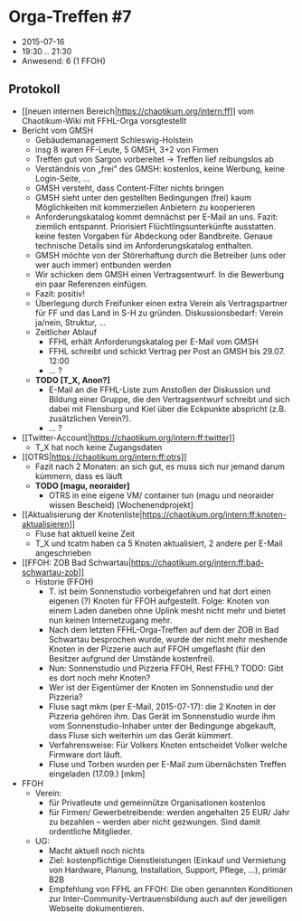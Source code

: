 # Orga-Treffen #7
* 2015-07-16
* 19:30 .. 21:30
* Anwesend: 6 (1 FFOH)

## Protokoll

* [[neuen internen Bereich|https://chaotikum.org/intern:ff]] vom Chaotikum-Wiki mit FFHL-Orga vorsgtestellt
* Bericht vom GMSH
  * Gebäudemanagement Schleswig-Holstein
  * insg 8 waren FF-Leute, 5 GMSH, 3+2 von Firmen
  * Treffen gut von Sargon vorbereitet → Treffen lief reibungslos ab
  * Verständnis von „frei“ des GMSH: kostenlos, keine Werbung, keine Login-Seite, ...
  * GMSH versteht, dass Content-Filter nichts bringen
  * GMSH sieht unter den gestellten Bedingungen (frei) kaum Möglichkeiten mit kommerziellen Anbietern zu kooperieren
  * Anforderungskatalog kommt demnächst per E-Mail an uns. Fazit: ziemlich entspannt. Priorisiert Flüchtlingsunterkünfte ausstatten. keine festen Vorgaben für Abdeckung oder Bandbreite. Genaue technische Details sind im Anforderungskatalog enthalten.
  * GMSH möchte von der Störerhaftung durch die Betreiber (uns oder wer auch immer) entbunden werden
  * Wir schicken dem GMSH einen Vertragsentwurf. In die Bewerbung ein paar Referenzen einfügen.
  * Fazit: positiv!
  * Überlegung durch Freifunker einen extra Verein als Vertragspartner für FF und das Land in S-H zu gründen. Diskussionsbedarf: Verein ja/nein, Struktur, ...
  * Zeitlicher Ablauf
    * FFHL erhält Anforderungskatalog per E-Mail vom GMSH
    * FFHL schreibt und schickt Vertrag per Post an GMSH bis 29.07. 12:00
    * ... ?
  * **TODO [T_X, Anon?]**
    * E-Mail an die FFHL-Liste zum Anstoßen der Diskussion und Bildung einer Gruppe, die den Vertragsentwurf schreibt und sich dabei mit Flensburg und Kiel über die Eckpunkte abspricht (z.B. zusätzlichen Verein?).
    * ... ?
* [[Twitter-Account|https://chaotikum.org/intern:ff:twitter]]
  * T_X hat noch keine Zugangsdaten
* [[OTRS|https://chaotikum.org/intern:ff:otrs]]
  * Fazit nach 2 Monaten: an sich gut, es muss sich nur jemand darum kümmern, dass es läuft
  * **TODO [magu, neoraider]**
    * OTRS in eine eigene VM/ container tun (magu und neoraider wissen Bescheid) [Wochenendprojekt]
* [[Aktualisierung der Knotenliste|https://chaotikum.org/intern:ff:knoten-aktualisieren]]
  * Fluse hat aktuell keine Zeit
  * T_X und tcatm haben ca 5 Knoten aktualisiert, 2 andere per E-Mail angeschrieben
* [[FFOH: ZOB Bad Schwartau|https://chaotikum.org/intern:ff:bad-schwartau-zob]]
  * Historie (FFOH)
    * T. ist beim Sonnenstudio vorbeigefahren und hat dort einen eigenen (?) Knoten für FFOH aufgestellt. Folge: Knoten von einem Laden daneben ohne Uplink mesht nicht mehr und bietet nun keinen Internetzugang mehr.
    * Nach dem letzten FFHL-Orga-Treffen auf dem der ZOB in Bad Schwartau besprochen wurde, wurde der nicht mehr meshende Knoten in der Pizzerie auch auf FFOH umgeflasht (für den Besitzer aufgrund der Umstände kostenfrei).
    * Nun: Sonnenstudio und Pizzeria FFOH, Rest FFHL? TODO: Gibt es dort noch mehr Knoten?
    * Wer ist der Eigentümer der Knoten im Sonnenstudio und der Pizzeria?
    * Fluse sagt mkm (per E-Mail, 2015-07-17): die 2 Knoten in der Pizzeria gehören ihm. Das Gerät im Sonnenstudio wurde ihm vom Sonnenstudio-Inhaber unter der Bedingunge abgekauft, dass Fluse sich weiterhin um das Gerät kümmert.
    * Verfahrensweise: Für Volkers Knoten entscheidet Volker welche Firmware dort läuft.
    * Fluse und Torben wurden per E-Mail zum übernächsten Treffen eingeladen (17.09.) [mkm]
* FFOH
  * Verein:
    * für Privatleute und gemeinnütze Organisationen kostenlos
    * für Firmen/ Gewerbetreibende: werden angehalten 25 EUR/ Jahr zu bezahlen – werden aber nicht gezwungen. Sind damit ordentliche Mitglieder.
  * UG:
    * Macht aktuell noch nichts
    * Ziel: kostenpflichtige Dienstleistungen (Einkauf und Vermietung von Hardware, Planung, Installation, Support, Pflege, ...), primär B2B
    * Empfehlung von FFHL an FFOH: Die oben genannten Konditionen zur Inter-Community-Vertrauensbildung auch auf der jeweiligen Webseite dokumentieren.